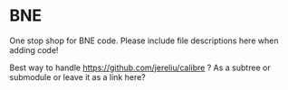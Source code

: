 # BNE
One stop shop for BNE code. Please include file descriptions here when adding code!

Best way to handle https://github.com/jereliu/calibre ? As a subtree or submodule or leave it as a link here?
